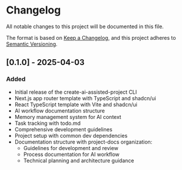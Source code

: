 # Changelog

All notable changes to this project will be documented in this file.

The format is based on [Keep a Changelog](https://keepachangelog.com/en/1.0.0/),
and this project adheres to [Semantic Versioning](https://semver.org/spec/v2.0.0.html).

## [0.1.0] - 2025-04-03

### Added
- Initial release of the create-ai-assisted-project CLI
- Next.js app router template with TypeScript and shadcn/ui
- React TypeScript template with Vite and shadcn/ui
- AI workflow documentation structure
- Memory management system for AI context
- Task tracking with todo.md
- Comprehensive development guidelines
- Project setup with common dev dependencies
- Documentation structure with project-docs organization:
  - Guidelines for development and review
  - Process documentation for AI workflow
  - Technical planning and architecture guidance
